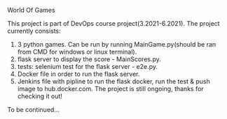 World Of Games

This project is part of DevOps course project(3.2021-6.2021).
The project currently consists:
1. 3 python games. 
   Can be run by running MainGame.py(should be ran from CMD for windows or linux terminal).
2. flask server to display the score - MainScores.py.
3. tests: selenium test for the flask server - e2e.py.
4. Docker file in order to run the flask server.
5. Jenkins file with pipline to run the flask docker, run the test & push image to hub.docker.com.
The project is still ongoing, thanks for checking it out!


To be continued...